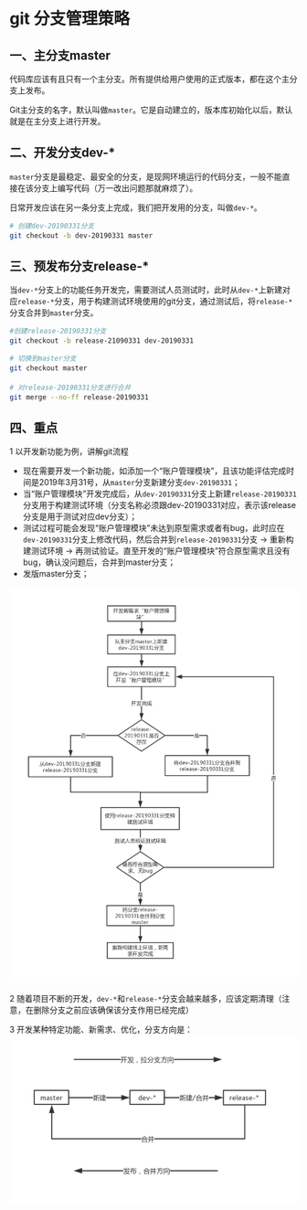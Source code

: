 # git 分支管理策略

## 一、主分支master

代码库应该有且只有一个主分支。所有提供给用户使用的正式版本，都在这个主分支上发布。

Git主分支的名字，默认叫做`master`。它是自动建立的，版本库初始化以后，默认就是在主分支上进行开发。

## 二、开发分支dev-*

`master`分支是最稳定、最安全的分支，是现网环境运行的代码分支，一般不能直接在该分支上编写代码（万一改出问题那就麻烦了）。

日常开发应该在另一条分支上完成，我们把开发用的分支，叫做`dev-*`。

```bash
# 创建dev-20190331分支
git checkout -b dev-20190331 master
```

## 三、预发布分支release-*

当`dev-*`分支上的功能任务开发完，需要测试人员测试时，此时从`dev-*`上新建对应`release-*`分支，用于构建测试环境使用的git分支，通过测试后，将`release-*`分支合并到`master`分支。

```bash
#创建release-20190331分支
git checkout -b release-21090331 dev-20190331
```

```bash
# 切换到master分支
git checkout master

# 对release-20190331分支进行合并
git merge --no-ff release-20190331
```

## 四、重点

1 以开发新功能为例，讲解git流程

- 现在需要开发一个新功能，如添加一个“账户管理模块”，且该功能评估完成时间是2019年3月31号，从`master`分支新建分支`dev-20190331`；
- 当“账户管理模块”开发完成后，从`dev-20190331`分支上新建`release-20190331`分支用于构建测试环境（分支名称必须跟dev-20190331对应，表示该release分支是用于测试对应dev分支）；
- 测试过程可能会发现“账户管理模块”未达到原型需求或者有bug，此时应在`dev-20190331`分支上修改代码，然后合并到`release-20190331`分支 → 重新构建测试环境 → 再测试验证。直至开发的“账户管理模块”符合原型需求且没有bug，确认没问题后，合并到master分支；
- 发版master分支；

![git流程图](../image/gitFlow01.jpg "图1")


2 随着项目不断的开发，`dev-*`和`release-*`分支会越来越多，应该定期清理（注意，在删除分支之前应该确保该分支作用已经完成）

3 开发某种特定功能、新需求、优化，分支方向是：
![git流程图](../image/gitFlow02.jpg "图2")

